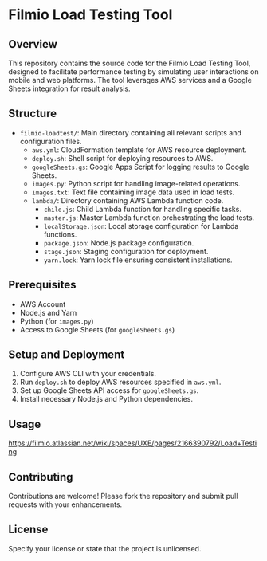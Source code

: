 
# Filmio Load Testing Tool

## Overview
This repository contains the source code for the Filmio Load Testing Tool, designed to facilitate performance testing by simulating user interactions on mobile and web platforms. The tool leverages AWS services and a Google Sheets integration for result analysis.

## Structure
- `filmio-loadtest/`: Main directory containing all relevant scripts and configuration files.
  - `aws.yml`: CloudFormation template for AWS resource deployment.
  - `deploy.sh`: Shell script for deploying resources to AWS.
  - `googleSheets.gs`: Google Apps Script for logging results to Google Sheets.
  - `images.py`: Python script for handling image-related operations.
  - `images.txt`: Text file containing image data used in load tests.
  - `lambda/`: Directory containing AWS Lambda function code.
    - `child.js`: Child Lambda function for handling specific tasks.
    - `master.js`: Master Lambda function orchestrating the load tests.
    - `localStorage.json`: Local storage configuration for Lambda functions.
    - `package.json`: Node.js package configuration.
    - `stage.json`: Staging configuration for deployment.
    - `yarn.lock`: Yarn lock file ensuring consistent installations.

## Prerequisites
- AWS Account
- Node.js and Yarn
- Python (for `images.py`)
- Access to Google Sheets (for `googleSheets.gs`)

## Setup and Deployment
1. Configure AWS CLI with your credentials.
2. Run `deploy.sh` to deploy AWS resources specified in `aws.yml`.
3. Set up Google Sheets API access for `googleSheets.gs`.
4. Install necessary Node.js and Python dependencies.

## Usage
https://filmio.atlassian.net/wiki/spaces/UXE/pages/2166390792/Load+Testing

## Contributing
Contributions are welcome! Please fork the repository and submit pull requests with your enhancements.

## License
Specify your license or state that the project is unlicensed.

